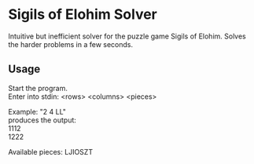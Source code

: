 # Sigils of Elohim Solver
Intuitive but inefficient solver for the puzzle game Sigils of Elohim. Solves the harder problems in a few seconds.

## Usage
Start the program.  
Enter into stdin: \<rows> \<columns> \<pieces>

Example: "2 4 LL"  
produces the output:  
1112  
1222

Available pieces: LJIOSZT
